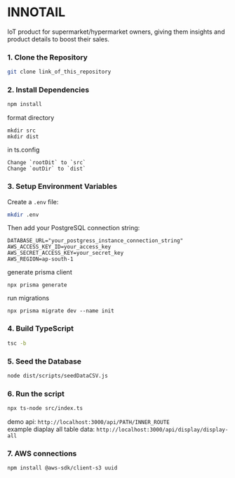 # INNOTAIL

IoT product for supermarket/hypermarket owners, giving them insights and product details to boost their sales.

### 1. Clone the Repository
```bash
git clone link_of_this_repository
```


### 2. Install Dependencies
```bash
npm install
```

format directory
```
mkdir src
mkdir dist
```
in ts.config
```
Change `rootDit` to `src`
Change `outDir` to `dist`
```


### 3. Setup Environment Variables
Create a `.env` file:

```bash
mkdir .env
```

Then add your PostgreSQL connection string:
```env
DATABASE_URL="your_postgress_instance_connection_string"
AWS_ACCESS_KEY_ID=your_access_key
AWS_SECRET_ACCESS_KEY=your_secret_key
AWS_REGION=ap-south-1
```
generate prisma client
```
npx prisma generate
```
run migrations
```
npx prisma migrate dev --name init
```

### 4. Build TypeScript
```bash
tsc -b
```

### 5. Seed the Database
```bash
node dist/scripts/seedDataCSV.js
```

### 6. Run the script
```bash
npx ts-node src/index.ts
```
demo api: `http://localhost:3000/api/PATH/INNER_ROUTE` <br>
example diaplay all table data: `http://localhost:3000/api/display/display-all`


### 7. AWS connections 
```bash
npm install @aws-sdk/client-s3 uuid
```
